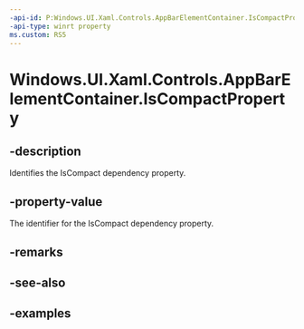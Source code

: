 ```yaml
---
-api-id: P:Windows.UI.Xaml.Controls.AppBarElementContainer.IsCompactProperty
-api-type: winrt property
ms.custom: RS5
---
```


<!-- Property syntax.
public DependencyProperty IsCompactProperty { get; }
-->

# Windows.UI.Xaml.Controls.AppBarElementContainer.IsCompactProperty

## -description

Identifies the IsCompact dependency property.



## -property-value

The identifier for the IsCompact dependency property.

## -remarks

## -see-also

## -examples

